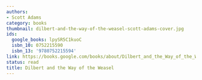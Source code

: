 ```yaml
---
authors:
- Scott Adams
category: books
thumbnail: dilbert-and-the-way-of-the-weasel-scott-adams-cover.jpg
ids:
  google_books: lpySR5C1kuoC
  isbn_10: 0752215590
  isbn_13: '9780752215594'
link: https://books.google.com/books/about/Dilbert_and_the_Way_of_the_Weasel.html?hl=&id=lpySR5C1kuoC
status: read
title: Dilbert and the Way of the Weasel
---
```

